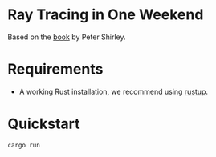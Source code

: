 # Ray Tracing in One Weekend

Based on the [book](https://raytracing.github.io/books/RayTracingInOneWeekend.html) by Peter Shirley.

# Requirements
- A working Rust installation, we recommend using [rustup](https://rustup.rs/).

# Quickstart
```console
cargo run
```

